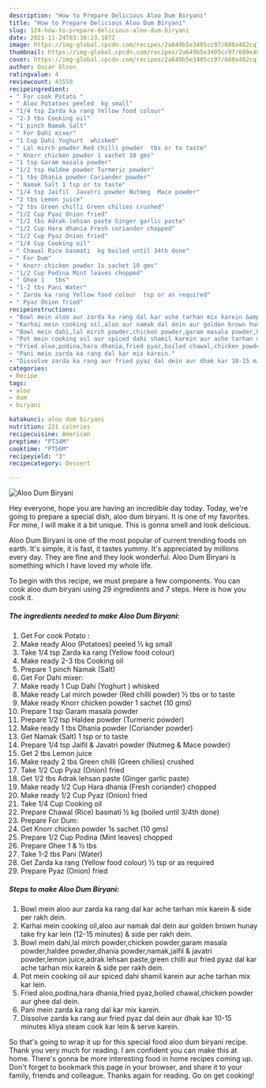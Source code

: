 ```yaml
---
description: "How to Prepare Delicious Aloo Dum Biryani"
title: "How to Prepare Delicious Aloo Dum Biryani"
slug: 124-how-to-prepare-delicious-aloo-dum-biryani
date: 2021-11-24T03:30:23.187Z
image: https://img-global.cpcdn.com/recipes/2a649b5e3405cc97/680x482cq70/aloo-dum-biryani-recipe-main-photo.jpg
thumbnail: https://img-global.cpcdn.com/recipes/2a649b5e3405cc97/680x482cq70/aloo-dum-biryani-recipe-main-photo.jpg
cover: https://img-global.cpcdn.com/recipes/2a649b5e3405cc97/680x482cq70/aloo-dum-biryani-recipe-main-photo.jpg
author: Oscar Olson
ratingvalue: 4
reviewcount: 43550
recipeingredient:
- " For cook Potato "
- " Aloo Potatoes peeled  kg small"
- "1/4 tsp Zarda ka rang Yellow food colour"
- "2-3 tbs Cooking oil"
- "1 pinch Namak Salt"
- " For Dahi mixer"
- "1 Cup Dahi Yoghurt  whisked"
- " Lal mirch powder Red chilli powder  tbs or to taste"
- " Knorr chicken powder 1 sachet 10 gms"
- "1 tsp Garam masala powder"
- "1/2 tsp Haldee powder Turmeric powder"
- "1 tbs Dhania powder Coriander powder"
- " Namak Salt 1 tsp or to taste"
- "1/4 tsp Jaifil  Javatri powder Nutmeg  Mace powder"
- "2 tbs Lemon juice"
- "2 tbs Green chilli Green chilies crushed"
- "1/2 Cup Pyaz Onion fried"
- "1/2 tbs Adrak lehsan paste Ginger garlic paste"
- "1/2 Cup Hara dhania Fresh coriander chopped"
- "1/2 Cup Pyaz Onion fried"
- "1/4 Cup Cooking oil"
- " Chawal Rice basmati  kg boiled until 34th done"
- " For Dum"
- " Knorr chicken powder 1s sachet 10 gms"
- "1/2 Cup Podina Mint leaves chopped"
- " Ghee 1   tbs"
- "1-2 tbs Pani Water"
- " Zarda ka rang Yellow food colour  tsp or as required"
- " Pyaz Onion fried"
recipeinstructions:
- "Bowl mein aloo aur zarda ka rang dal kar ache tarhan mix karein &amp; side per rakh dein."
- "Karhai mein cooking oil,aloo aur namak dal dein aur golden brown hunay take fry kar lein (12-15 minutes) &amp; side per rakh dein."
- "Bowl mein dahi,lal mirch powder,chicken powder,garam masala powder,haldee powder,dhania powder,namak,jaifil &amp; javatri powder,lemon juice,adrak lehsan paste,green chilli aur fried pyaz dal kar ache tarhan mix karein &amp; side per rakh dein."
- "Pot mein cooking oil aur spiced dahi shamil karein aur ache tarhan mix kar lein."
- "Fried aloo,podina,hara dhania,fried pyaz,boiled chawal,chicken powder aur ghee dal dein."
- "Pani mein zarda ka rang dal kar mix karein."
- "Dissolve zarda ka rang aur fried pyaz dal dein aur dhak kar 10-15 minutes kliya steam cook kar lein &amp; serve karein."
categories:
- Recipe
tags:
- aloo
- dum
- biryani

katakunci: aloo dum biryani 
nutrition: 221 calories
recipecuisine: American
preptime: "PT34M"
cooktime: "PT56M"
recipeyield: "3"
recipecategory: Dessert

---
```



![Aloo Dum Biryani](https://img-global.cpcdn.com/recipes/2a649b5e3405cc97/680x482cq70/aloo-dum-biryani-recipe-main-photo.jpg)

Hey everyone, hope you are having an incredible day today. Today, we're going to prepare a special dish, aloo dum biryani. It is one of my favorites. For mine, I will make it a bit unique. This is gonna smell and look delicious.



Aloo Dum Biryani is one of the most popular of current trending foods on earth. It's simple, it is fast, it tastes yummy. It's appreciated by millions every day. They are fine and they look wonderful. Aloo Dum Biryani is something which I have loved my whole life.


To begin with this recipe, we must prepare a few components. You can cook aloo dum biryani using 29 ingredients and 7 steps. Here is how you cook it.

<!--inarticleads1-->

##### The ingredients needed to make Aloo Dum Biryani:

1. Get  For cook Potato :
1. Make ready  Aloo (Potatoes) peeled ½ kg small
1. Take 1/4 tsp Zarda ka rang (Yellow food colour)
1. Make ready 2-3 tbs Cooking oil
1. Prepare 1 pinch Namak (Salt)
1. Get  For Dahi mixer:
1. Make ready 1 Cup Dahi (Yoghurt ) whisked
1. Make ready  Lal mirch powder (Red chilli powder) ½ tbs or to taste
1. Make ready  Knorr chicken powder 1 sachet (10 gms)
1. Prepare 1 tsp Garam masala powder
1. Prepare 1/2 tsp Haldee powder (Turmeric powder)
1. Make ready 1 tbs Dhania powder (Coriander powder)
1. Get  Namak (Salt) 1 tsp or to taste
1. Prepare 1/4 tsp Jaifil &amp; Javatri powder (Nutmeg &amp; Mace powder)
1. Get 2 tbs Lemon juice
1. Make ready 2 tbs Green chilli (Green chilies) crushed
1. Take 1/2 Cup Pyaz (Onion) fried
1. Get 1/2 tbs Adrak lehsan paste (Ginger garlic paste)
1. Make ready 1/2 Cup Hara dhania (Fresh coriander) chopped
1. Make ready 1/2 Cup Pyaz (Onion) fried
1. Take 1/4 Cup Cooking oil
1. Prepare  Chawal (Rice) basmati ½ kg (boiled until 3/4th done)
1. Prepare  For Dum:
1. Get  Knorr chicken powder 1s sachet (10 gms)
1. Prepare 1/2 Cup Podina (Mint leaves) chopped
1. Prepare  Ghee 1 &amp; ½ tbs
1. Take 1-2 tbs Pani (Water)
1. Get  Zarda ka rang (Yellow food colour) ½ tsp or as required
1. Prepare  Pyaz (Onion) fried




<!--inarticleads2-->

##### Steps to make Aloo Dum Biryani:

1. Bowl mein aloo aur zarda ka rang dal kar ache tarhan mix karein &amp; side per rakh dein.
1. Karhai mein cooking oil,aloo aur namak dal dein aur golden brown hunay take fry kar lein (12-15 minutes) &amp; side per rakh dein.
1. Bowl mein dahi,lal mirch powder,chicken powder,garam masala powder,haldee powder,dhania powder,namak,jaifil &amp; javatri powder,lemon juice,adrak lehsan paste,green chilli aur fried pyaz dal kar ache tarhan mix karein &amp; side per rakh dein.
1. Pot mein cooking oil aur spiced dahi shamil karein aur ache tarhan mix kar lein.
1. Fried aloo,podina,hara dhania,fried pyaz,boiled chawal,chicken powder aur ghee dal dein.
1. Pani mein zarda ka rang dal kar mix karein.
1. Dissolve zarda ka rang aur fried pyaz dal dein aur dhak kar 10-15 minutes kliya steam cook kar lein &amp; serve karein.




So that's going to wrap it up for this special food aloo dum biryani recipe. Thank you very much for reading. I am confident you can make this at home. There's gonna be more interesting food in home recipes coming up. Don't forget to bookmark this page in your browser, and share it to your family, friends and colleague. Thanks again for reading. Go on get cooking!

